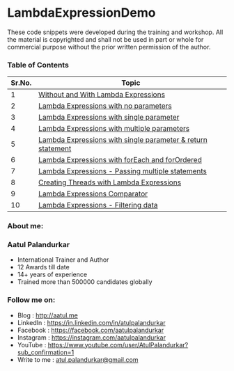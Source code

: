 # LambdaExpressionDemo

These code snippets were developed during the training and workshop. All the material is copyrighted and shall not be used in part or whole for commercial purpose without the prior written permission of the author.

### Table of Contents
| Sr.No.        | Topic      | 
| ------------- |-------------| 
| 1             |[Without and With Lambda Expressions](https://github.com/aatul/LambdaExpressionDemo/tree/master/src/lambda01) | 
| 2             |[Lambda Expressions with no parameters](https://github.com/aatul/LambdaExpressionDemo/tree/master/src/lambda02) | 
| 3             |[Lambda Expressions with single parameter](https://github.com/aatul/LambdaExpressionDemo/tree/master/src/lambda03) | 
| 4             |[Lambda Expressions with multiple parameters](https://github.com/aatul/LambdaExpressionDemo/tree/master/src/lambda04) | 
| 5             |[Lambda Expressions with single parameter & return statement](https://github.com/aatul/LambdaExpressionDemo/tree/master/src/lambda05) | 
| 6             |[Lambda Expressions with forEach and forOrdered](https://github.com/aatul/LambdaExpressionDemo/tree/master/src/lambda06) | 
| 7             |[Lambda Expressions - Passing multiple statements](https://github.com/aatul/LambdaExpressionDemo/tree/master/src/lambda07) | 
| 8             |[Creating Threads with Lambda Expressions](https://github.com/aatul/LambdaExpressionDemo/tree/master/src/lambda08) | 
| 9             |[Lambda Expressions Comparator](https://github.com/aatul/LambdaExpressionDemo/tree/master/src/lambda09) | 
| 10             |[Lambda Expressions - Filtering data](https://github.com/aatul/LambdaExpressionDemo/tree/master/src/lambda10) | 


### About me:

### Aatul Palandurkar
- International Trainer and Author
- 12 Awards till date
- 14+ years of experience
- Trained more than 500000 candidates globally

### Follow me on:
- Blog : http://aatul.me
- LinkedIn : https://in.linkedin.com/in/atulpalandurkar
- Facebook : https://facebook.com/aatulpalandurkar
- Instagram : https://instagram.com/aatulpalandurkar
- YouTube : https://www.youtube.com/user/AtulPalandurkar?sub_confirmation=1
- Write to me : atul.palandurkar@gmail.com
